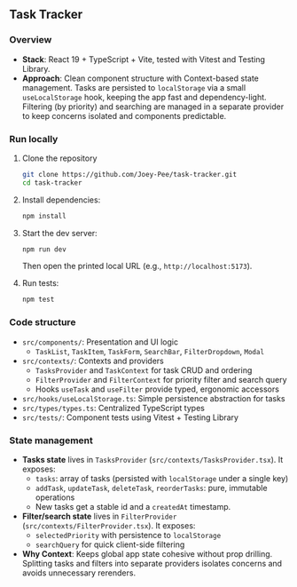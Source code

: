 ## Task Tracker

### Overview
- **Stack**: React 19 + TypeScript + Vite, tested with Vitest and Testing Library.
- **Approach**: Clean component structure with Context-based state management. Tasks are persisted to `localStorage` via a small `useLocalStorage` hook, keeping the app fast and dependency-light. Filtering (by priority) and searching are managed in a separate provider to keep concerns isolated and components predictable.

### Run locally
   
1. Clone the repository
    ```bash
    git clone https://github.com/Joey-Pee/task-tracker.git
    cd task-tracker
    ````

2. Install dependencies:
   ```bash
   npm install
   ```
3. Start the dev server:
   ```bash
   npm run dev
   ```
   Then open the printed local URL (e.g., `http://localhost:5173`).
4. Run tests:
   ```bash
   npm test
   ```


### Code structure
- `src/components/`: Presentation and UI logic
  - `TaskList`, `TaskItem`, `TaskForm`, `SearchBar`, `FilterDropdown`, `Modal`
- `src/contexts/`: Contexts and providers
  - `TasksProvider` and `TaskContext` for task CRUD and ordering
  - `FilterProvider` and `FilterContext` for priority filter and search query
  - Hooks `useTask` and `useFilter` provide typed, ergonomic accessors
- `src/hooks/useLocalStorage.ts`: Simple persistence abstraction for tasks
- `src/types/types.ts`: Centralized TypeScript types
- `src/tests/`: Component tests using Vitest + Testing Library

### State management
- **Tasks state** lives in `TasksProvider` (`src/contexts/TasksProvider.tsx`). It exposes:
  - `tasks`: array of tasks (persisted with `localStorage` under a single key)
  - `addTask`, `updateTask`, `deleteTask`, `reorderTasks`: pure, immutable operations
  - New tasks get a stable id and a `createdAt` timestamp.
- **Filter/search state** lives in `FilterProvider` (`src/contexts/FilterProvider.tsx`). It exposes:
  - `selectedPriority` with persistence to `localStorage`
  - `searchQuery` for quick client-side filtering
- **Why Context**: Keeps global app state cohesive without prop drilling. Splitting tasks and filters into separate providers isolates concerns and avoids unnecessary rerenders.


